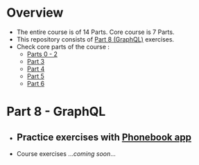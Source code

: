 # Overview
- The entire course is of 14 Parts. Core course is 7 Parts.
- This repository consists of [Part 8 (GraphQL)](https://fullstackopen.com/en/part8) exercises.
- Check core parts of the course :
  - [Parts 0 - 2](https://github.com/prak112/fullstack-open-core)
  - [Part 3](https://github.com/prak112/FullStackOpen-core-part3)
  - [Part 4](https://github.com/prak112/FullStackOpen-core-part4)
  - [Part 5](https://github.com/prak112/FullStackOpen-core-part5)
  - [Part 6](https://github.com/prak112/FullStackOpen-core-part6)

# Part 8 - GraphQL
- Practice exercises with [Phonebook app](/phonebook/)
    - 

- Course exercises ...*coming soon*...
